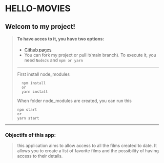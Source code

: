 # HELLO-MOVIES

## Welcom to my project!

> #### To have acces to it, you have two options:
> * [Github pages](https://renerugaba.github.io/hello-movies/)
> * You can fork my project or pull it(main branch). To execute it, you need `NodeJs` and `npm or yarn`
> ---
> First install node_modules
> ```cli
>   npm install
>   or
>   yarn install
> ```
> When folder node_modules are created, you can run this
> ```cli
> npm start
> or
> yarn start
> ```
---
### Objectifs of this app:

> this application aims to allow access to all the films created to date. It allows you to create a list of favorite films and the possibility of having access to 
> their details.
